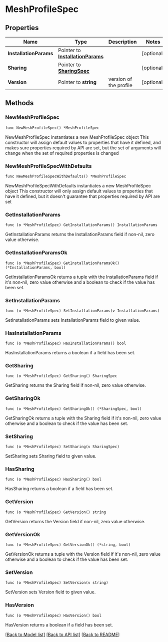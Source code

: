 # MeshProfileSpec

## Properties

Name | Type | Description | Notes
------------ | ------------- | ------------- | -------------
**InstallationParams** | Pointer to [**InstallationParams**](InstallationParams.md) |  | [optional] 
**Sharing** | Pointer to [**SharingSpec**](SharingSpec.md) |  | [optional] 
**Version** | Pointer to **string** | version of the profile | [optional] 

## Methods

### NewMeshProfileSpec

`func NewMeshProfileSpec() *MeshProfileSpec`

NewMeshProfileSpec instantiates a new MeshProfileSpec object
This constructor will assign default values to properties that have it defined,
and makes sure properties required by API are set, but the set of arguments
will change when the set of required properties is changed

### NewMeshProfileSpecWithDefaults

`func NewMeshProfileSpecWithDefaults() *MeshProfileSpec`

NewMeshProfileSpecWithDefaults instantiates a new MeshProfileSpec object
This constructor will only assign default values to properties that have it defined,
but it doesn't guarantee that properties required by API are set

### GetInstallationParams

`func (o *MeshProfileSpec) GetInstallationParams() InstallationParams`

GetInstallationParams returns the InstallationParams field if non-nil, zero value otherwise.

### GetInstallationParamsOk

`func (o *MeshProfileSpec) GetInstallationParamsOk() (*InstallationParams, bool)`

GetInstallationParamsOk returns a tuple with the InstallationParams field if it's non-nil, zero value otherwise
and a boolean to check if the value has been set.

### SetInstallationParams

`func (o *MeshProfileSpec) SetInstallationParams(v InstallationParams)`

SetInstallationParams sets InstallationParams field to given value.

### HasInstallationParams

`func (o *MeshProfileSpec) HasInstallationParams() bool`

HasInstallationParams returns a boolean if a field has been set.

### GetSharing

`func (o *MeshProfileSpec) GetSharing() SharingSpec`

GetSharing returns the Sharing field if non-nil, zero value otherwise.

### GetSharingOk

`func (o *MeshProfileSpec) GetSharingOk() (*SharingSpec, bool)`

GetSharingOk returns a tuple with the Sharing field if it's non-nil, zero value otherwise
and a boolean to check if the value has been set.

### SetSharing

`func (o *MeshProfileSpec) SetSharing(v SharingSpec)`

SetSharing sets Sharing field to given value.

### HasSharing

`func (o *MeshProfileSpec) HasSharing() bool`

HasSharing returns a boolean if a field has been set.

### GetVersion

`func (o *MeshProfileSpec) GetVersion() string`

GetVersion returns the Version field if non-nil, zero value otherwise.

### GetVersionOk

`func (o *MeshProfileSpec) GetVersionOk() (*string, bool)`

GetVersionOk returns a tuple with the Version field if it's non-nil, zero value otherwise
and a boolean to check if the value has been set.

### SetVersion

`func (o *MeshProfileSpec) SetVersion(v string)`

SetVersion sets Version field to given value.

### HasVersion

`func (o *MeshProfileSpec) HasVersion() bool`

HasVersion returns a boolean if a field has been set.


[[Back to Model list]](../README.md#documentation-for-models) [[Back to API list]](../README.md#documentation-for-api-endpoints) [[Back to README]](../README.md)


